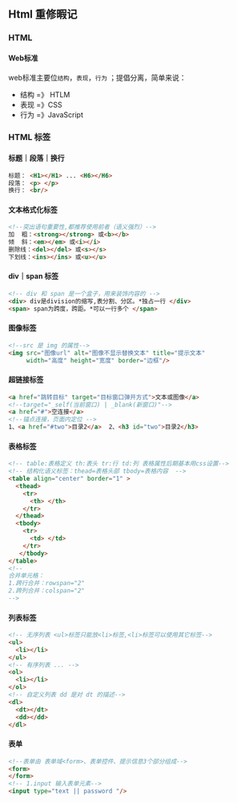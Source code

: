 

## Html 重修暇记

### HTML

#### Web标准

web标准主要位`结构`，`表现`，`行为` ；提倡分离，简单来说：

- 结构 =》 HTLM
- 表现 =》CSS
- 行为 =》JavaScript

### HTML 标签

#### 标题｜段落｜换行

```html
标题： <H1></H1> ... <H6></H6>
段落： <p> </p>
换行： <br/>
```

#### 文本格式化标签

```html
<!--突出语句重要性,都推荐使用前者（语义强烈）-->
加  粗：<strong></strong> 或<b></b>
倾  斜：<em></em> 或<i></i>
删除线：<del></del> 或<s></s>
下划线：<ins></ins> 或<u></u>

```

#### div｜span 标签

```html
<!-- div 和 span 是一个盒子，用来装饰内容的 -->
<div> div是division的缩写,表分割、分区。*独占一行 </div>
<span> span为跨度，跨距。*可以一行多个 </span>
```

#### 图像标签

```html
<!--src 是 img 的属性-->
<img src="图像url" alt="图像不显示替换文本" title="提示文本" 
     width="高度" height="宽度" border="边框"/>
```

#### 超链接标签

```html
<a href="跳转目标" target="目标窗口弹开方式">文本或图像</a>
<!--target="_self(当前窗口) | _blank(新窗口)"-->
<a href="#">空连接</a> 
<!--锚点连接，页面内定位 -->
1、<a href="#two">目录2</a>  2、<h3 id="two">目录2</h3>
```

#### 表格标签

```html
<!-- table:表格定义 th:表头 tr:行 td:列 表格属性后期基本用css设置-->
<!-- 结构化语义标签：thead=表格头部 tbody=表格内容  -->
<table align="center" border="1" >
  <thead>
    <tr> 
      <th> </th>
    </tr>
  </thead>
  <tbody>
    <tr>
      <td> </td>
    </tr>
   </tbody>
</table>
<!--
合并单元格：
1.跨行合并：rowspan="2"
2.跨列合并：colspan="2"
-->
```

#### 列表标签

```html
<!-- 无序列表 <ul>标签只能放<li>标签,<li>标签可以使用其它标签-->
<ul>
  <li></li>
</ul>
<!-- 有序列表 ... -->
<ol>
  <li></li>
</ol>
<!-- 自定义列表 dd 是对 dt 的描述-->
<dl>
  <dt></dt>
  <dd></dd>
</dl>
```

#### 表单

```html
<!--表单由 表单域<form>、表单控件、提示信息3个部分组成-->
<form>
</form>
<!-- 1.input 输入表单元素-->
<input type="text || password "/>
```







